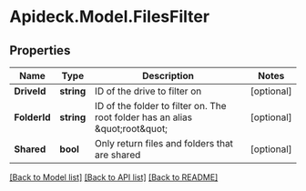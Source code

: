 # Apideck.Model.FilesFilter

## Properties

Name | Type | Description | Notes
------------ | ------------- | ------------- | -------------
**DriveId** | **string** | ID of the drive to filter on | [optional] 
**FolderId** | **string** | ID of the folder to filter on. The root folder has an alias \&quot;root\&quot; | [optional] 
**Shared** | **bool** | Only return files and folders that are shared | [optional] 

[[Back to Model list]](../README.md#documentation-for-models) [[Back to API list]](../README.md#documentation-for-api-endpoints) [[Back to README]](../README.md)

